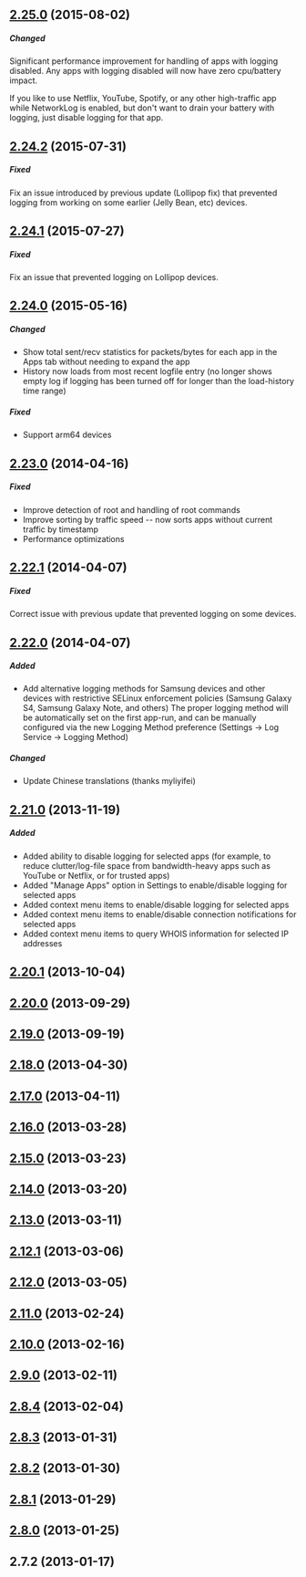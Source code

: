 
## [2.25.0](https://github.com/pragma-/networklog/compare/2.24.2...2.25.0)  (2015-08-02)
##### Changed
Significant performance improvement for handling of apps with logging disabled.  Any apps with logging disabled will now have zero cpu/battery impact.

If you like to use Netflix, YouTube, Spotify, or any other high-traffic app while NetworkLog is enabled, but don't want to drain your battery with logging, just disable logging for that app.

## [2.24.2](https://github.com/pragma-/networklog/compare/2.24.1...2.24.2)  (2015-07-31)
##### Fixed
Fix an issue introduced by previous update (Lollipop fix) that prevented logging from working on some earlier (Jelly Bean, etc) devices.

## [2.24.1](https://github.com/pragma-/networklog/compare/2.24.0...2.24.1)  (2015-07-27)
##### Fixed
Fix an issue that prevented logging on Lollipop devices.

## [2.24.0](https://github.com/pragma-/networklog/compare/2.23.0...2.24.0)  (2015-05-16)
##### Changed
- Show total sent/recv statistics for packets/bytes for each app in the Apps tab without needing to expand the app
- History now loads from most recent logfile entry (no longer shows empty log if logging has been turned off for longer than the load-history time range)

##### Fixed
- Support arm64 devices

## [2.23.0](https://github.com/pragma-/networklog/compare/2.22.1...2.23.0)  (2014-04-16)
##### Fixed
- Improve detection of root and handling of root commands
- Improve sorting by traffic speed -- now sorts apps without current traffic by timestamp
- Performance optimizations

## [2.22.1](https://github.com/pragma-/networklog/compare/2.22.0...2.22.1)  (2014-04-07)
##### Fixed
Correct issue with previous update that prevented logging on some devices.

## [2.22.0](https://github.com/pragma-/networklog/compare/2.21.0...2.22.0)  (2014-04-07)
##### Added
- Add alternative logging methods for Samsung devices and other devices with restrictive SELinux enforcement policies (Samsung Galaxy S4, Samsung Galaxy Note, and others)
  The proper logging method will be automatically set on the first app-run, and can be manually configured via the new Logging Method preference (Settings -> Log Service -> Logging Method)

##### Changed
- Update Chinese translations (thanks myliyifei)

## [2.21.0](https://github.com/pragma-/networklog/compare/2.20.1...2.21.0)  (2013-11-19)
##### Added
- Added ability to disable logging for selected apps (for example, to reduce clutter/log-file space from bandwidth-heavy apps such as YouTube or Netflix, or for trusted apps)
- Added "Manage Apps" option in Settings to enable/disable logging for selected apps
- Added context menu items to enable/disable logging for selected apps
- Added context menu items to enable/disable connection notifications for selected apps
- Added context menu items to query WHOIS information for selected IP addresses

## [2.20.1](https://github.com/pragma-/networklog/compare/2.20.0...2.20.1)  (2013-10-04)
## [2.20.0](https://github.com/pragma-/networklog/compare/2.19.0...2.20.0)  (2013-09-29)
## [2.19.0](https://github.com/pragma-/networklog/compare/2.18.0...2.19.0)  (2013-09-19)
## [2.18.0](https://github.com/pragma-/networklog/compare/2.17.0...2.18.0)  (2013-04-30)
## [2.17.0](https://github.com/pragma-/networklog/compare/2.16.0...2.17.0)  (2013-04-11)
## [2.16.0](https://github.com/pragma-/networklog/compare/2.15.0...2.16.0)  (2013-03-28)
## [2.15.0](https://github.com/pragma-/networklog/compare/2.14.0...2.15.0)  (2013-03-23)
## [2.14.0](https://github.com/pragma-/networklog/compare/2.13.0...2.14.0)  (2013-03-20)
## [2.13.0](https://github.com/pragma-/networklog/compare/2.12.1...2.13.0)  (2013-03-11)
## [2.12.1](https://github.com/pragma-/networklog/compare/2.12.0...2.12.1)  (2013-03-06)
## [2.12.0](https://github.com/pragma-/networklog/compare/2.11.0...2.12.0)  (2013-03-05)
## [2.11.0](https://github.com/pragma-/networklog/compare/2.10.0...2.11.0)  (2013-02-24)
## [2.10.0](https://github.com/pragma-/networklog/compare/2.9.0...2.10.0)  (2013-02-16)
## [2.9.0](https://github.com/pragma-/networklog/compare/2.8.4...2.9.0)  (2013-02-11)
## [2.8.4](https://github.com/pragma-/networklog/compare/2.8.3...2.8.4)  (2013-02-04)
## [2.8.3](https://github.com/pragma-/networklog/compare/2.8.2...2.8.3)  (2013-01-31)
## [2.8.2](https://github.com/pragma-/networklog/compare/2.8.1...2.8.2)  (2013-01-30)
## [2.8.1](https://github.com/pragma-/networklog/compare/2.8.0...2.8.1)  (2013-01-29)
## [2.8.0](https://github.com/pragma-/networklog/compare/2.7.2...2.8.0)  (2013-01-25)
## 2.7.2  (2013-01-17)

